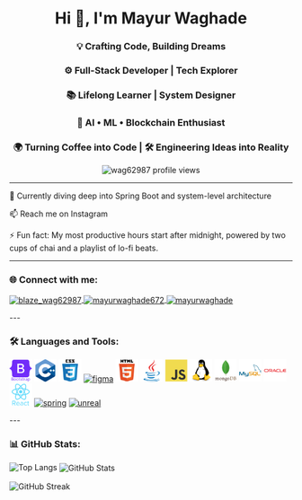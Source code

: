 <h1 align="center">Hi 👋, I'm Mayur Waghade</h1><h3 align="center">💡 Crafting Code, Building Dreams</h3>
<h3 align="center">⚙️ Full-Stack Developer | Tech Explorer</h3>
<h3 align="center">📚 Lifelong Learner | System Designer</h3>
<h3 align="center">🧠 AI • ML • Blockchain Enthusiast</h3>
<h3 align="center">🌍 Turning Coffee into Code | 🛠️ Engineering Ideas into Reality</h3><p align="center">
  <img 
    src="https://komarev.com/ghpvc/?username=wag62987&label=Profile%20views&color=0e75b6&style=flat" 
    alt="wag62987 profile views" 
    style="width: 250px; height: auto;" />

---

🌱 Currently diving deep into Spring Boot and system-level architecture

📫 Reach me on Instagram

⚡ Fun fact: My most productive hours start after midnight, powered by two cups of chai and a playlist of lo-fi beats.



---

<h3 align="left">🌐 Connect with me:</h3>
<p align="left">
  <a href="https://instagram.com/blaze_wag62987" target="blank">
    <img align="center" src="https://raw.githubusercontent.com/rahuldkjain/github-profile-readme-generator/master/src/images/icons/Social/instagram.svg" alt="blaze_wag62987" height="30" width="40" />
  </a>
  <a href="https://www.hackerrank.com/@mayurwaghade672" target="blank">
    <img align="center" src="https://raw.githubusercontent.com/rahuldkjain/github-profile-readme-generator/master/src/images/icons/Social/hackerrank.svg" alt="mayurwaghade672" height="30" width="40" />
  </a>
  <a href="https://www.leetcode.com/mayurwaghade" target="blank">
    <img align="center" src="https://raw.githubusercontent.com/rahuldkjain/github-profile-readme-generator/master/src/images/icons/Social/leet-code.svg" alt="mayurwaghade" height="30" width="40" />
  </a>
</p>
---

<h3 align="left">🛠️ Languages and Tools:</h3>
<p align="left">
  <a href="https://getbootstrap.com" target="_blank"><img src="https://raw.githubusercontent.com/devicons/devicon/master/icons/bootstrap/bootstrap-plain-wordmark.svg" alt="bootstrap" width="40" height="40"/></a>
  <a href="https://www.w3schools.com/cpp/" target="_blank"><img src="https://raw.githubusercontent.com/devicons/devicon/master/icons/cplusplus/cplusplus-original.svg" alt="cplusplus" width="40" height="40"/></a>
  <a href="https://www.w3schools.com/css/" target="_blank"><img src="https://raw.githubusercontent.com/devicons/devicon/master/icons/css3/css3-original-wordmark.svg" alt="css3" width="40" height="40"/></a>
  <a href="https://www.figma.com/" target="_blank"><img src="https://www.vectorlogo.zone/logos/figma/figma-icon.svg" alt="figma" width="40" height="40"/></a>
  <a href="https://www.w3.org/html/" target="_blank"><img src="https://raw.githubusercontent.com/devicons/devicon/master/icons/html5/html5-original-wordmark.svg" alt="html5" width="40" height="40"/></a>
  <a href="https://www.java.com" target="_blank"><img src="https://raw.githubusercontent.com/devicons/devicon/master/icons/java/java-original.svg" alt="java" width="40" height="40"/></a>
  <a href="https://developer.mozilla.org/en-US/docs/Web/JavaScript" target="_blank"><img src="https://raw.githubusercontent.com/devicons/devicon/master/icons/javascript/javascript-original.svg" alt="javascript" width="40" height="40"/></a>
  <a href="https://www.linux.org/" target="_blank"><img src="https://raw.githubusercontent.com/devicons/devicon/master/icons/linux/linux-original.svg" alt="linux" width="40" height="40"/></a>
  <a href="https://www.mongodb.com/" target="_blank"><img src="https://raw.githubusercontent.com/devicons/devicon/master/icons/mongodb/mongodb-original-wordmark.svg" alt="mongodb" width="40" height="40"/></a>
  <a href="https://www.mysql.com/" target="_blank"><img src="https://raw.githubusercontent.com/devicons/devicon/master/icons/mysql/mysql-original-wordmark.svg" alt="mysql" width="40" height="40"/></a>
  <a href="https://www.oracle.com/" target="_blank"><img src="https://raw.githubusercontent.com/devicons/devicon/master/icons/oracle/oracle-original.svg" alt="oracle" width="40" height="40"/></a>
  <a href="https://reactjs.org/" target="_blank"><img src="https://raw.githubusercontent.com/devicons/devicon/master/icons/react/react-original-wordmark.svg" alt="react" width="40" height="40"/></a>
  <a href="https://spring.io/" target="_blank"><img src="https://www.vectorlogo.zone/logos/springio/springio-icon.svg" alt="spring" width="40" height="40"/></a>
  <a href="https://unrealengine.com/" target="_blank"><img src="https://raw.githubusercontent.com/kenangundogan/fontisto/036b7eca71aab1bef8e6a0518f7329f13ed62f6b/icons/svg/brand/unreal-engine.svg" alt="unreal" width="40" height="40"/></a>
</p>
---

<h3 align="left">📊 GitHub Stats:</h3><p><img align="left" src="https://github-readme-stats.vercel.app/api/top-langs?username=wag62987&show_icons=true&locale=en&layout=compact&bg_color=000000&text_color=ffffff" alt="Top Langs" /></p><p>&nbsp;<img align="center" src="https://github-readme-stats.vercel.app/api?username=wag62987&show_icons=true&locale=en&bg_color=000000&text_color=ffffff&title_color=00ffcc&icon_color=00ffcc" alt="GitHub Stats" /></p><p><img align="center" src="https://github-readme-streak-stats.herokuapp.com/?user=Wag62987&theme=black-ice&hide_border=true" alt="GitHub Streak" /></p>